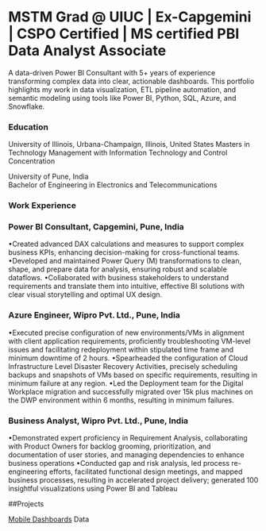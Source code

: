 # MSTM Grad @ UIUC | Ex-Capgemini | CSPO Certified | MS certified PBI Data Analyst Associate 
A data-driven Power BI Consultant with 5+ years of experience transforming complex data into clear, actionable dashboards. This portfolio highlights my work in data visualization, ETL pipeline automation, and semantic modeling using tools like Power BI, Python, SQL, Azure, and Snowflake.

### Education
University of Illinois, Urbana-Champaign, Illinois, United States 
Masters in Technology Management with Information Technology and Control Concentration                                   

University of Pune, India                                                                                               
Bachelor of Engineering in Electronics and Telecommunications                                                            

### Work Experience

### Power BI Consultant, Capgemini, Pune, India                                                                             
•Created advanced DAX calculations and measures to support complex business KPIs, enhancing decision-making for cross-functional teams.
•Developed and maintained Power Query (M) transformations to clean, shape, and prepare data for analysis, ensuring robust and scalable dataflows.
•Collaborated with business stakeholders to understand requirements and translate them into intuitive, effective BI solutions with clear visual storytelling and optimal UX design.


### Azure Engineer, Wipro Pvt. Ltd., Pune, India                                                                            
•Executed precise configuration of new environments/VMs in alignment with client application requirements, proficiently troubleshooting VM-level issues and facilitating redeployment within stipulated time frame and minimum downtime of 2 hours.
•Spearheaded the configuration of Cloud Infrastructure Level Disaster Recovery Activities, precisely scheduling backups and snapshots of VMs based on specific requirements, resulting in minimum failure at any region.
•Led the Deployment team for the Digital Workplace migration and successfully migrated over 15k plus machines on the DWP environment within 6 months, resulting in minimum failures.

### Business Analyst, Wipro Pvt. Ltd., Pune, India                                                                            
•Demonstrated expert proficiency in Requirement Analysis, collaborating with Product Owners for backlog grooming, prioritization, and documentation of user stories, and managing dependencies to enhance business operations
•Conducted gap and risk analysis, led process re-engineering efforts, facilitated functional design meetings, and mapped business processes, resulting in accelerated project delivery; generated 100 insightful visualizations using Power BI and Tableau

##Projects

[Mobile Dashboards](https://app.powerbi.com/groups/me/reports/a6c3f779-79f2-4ea5-a34f-d9f8bc16ac42/1f019fc161714345d87c?experience=power-bi)
Data


